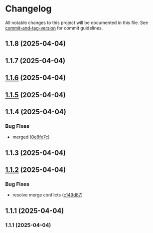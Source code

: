 # Changelog

All notable changes to this project will be documented in this file. See [commit-and-tag-version](https://github.com/absolute-version/commit-and-tag-version) for commit guidelines.

## 1.1.8 (2025-04-04)

## 1.1.7 (2025-04-04)

## [1.1.6](https://github.com/sesamyab/wordpress-sesamy-2/compare/v1.1.5...v1.1.6) (2025-04-04)

## [1.1.5](https://github.com/sesamyab/wordpress-sesamy-2/compare/v1.1.4...v1.1.5) (2025-04-04)

## 1.1.4 (2025-04-04)


### Bug Fixes

* merged ([0e8fe7c](https://github.com/sesamyab/wordpress-sesamy-2/commit/0e8fe7c10863c0a5c5748f3da00096777f4bb986))

## 1.1.3 (2025-04-04)

## [1.1.2](https://github.com/sesamyab/wordpress-sesamy-2/compare/v1.2.1...v1.1.2) (2025-04-04)

### Bug Fixes

- resolve merge conflicts ([c149d87](https://github.com/sesamyab/wordpress-sesamy-2/commit/c149d872272d1125265dafb8173ecdad300f4e68))

## 1.1.1 (2025-04-04)

### 1.1.1 (2025-04-04)

